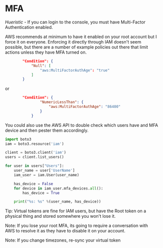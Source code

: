 # MFA

*Hueristic* - If you can login to the console, you must have Multi-Factor Authentication enabled.

AWS recommends at minimum to have it enabled on your root account but I force it on everyone. Enforcing it directly through IAM doesn't seem possible, but there are a number of example policies out there that limit actions unless they have MFA turned on.

```json
        "Condition": {
            "Null": [
                "aws:MultiFactorAuthAge": "true"
            ]
        }
```
or
```json
        "Condition": {
                "NumericLessThan": {
                    "aws:MultiFactorAuthAge": "86400"
                }
            }
```

You could also use the AWS API to double check which users have and MFA device and then pester them accordingly.

```python
import boto3
iam = boto3.resource('iam')

client = boto3.client('iam')
users = client.list_users()

for user in users["Users"]:
    user_name = user['UserName']
    iam_user = iam.User(user_name)

    has_device = False
    for device in iam_user.mfa_devices.all():
        has_device = True

    print("%s: %s" %(user_name, has_device))
```

Tip: Virtual tokens are fine for IAM users, but have the Root token on a physical thing and stored somewhere you won't lose it.

Note: If you lose your root MFA, its going to require a conversation with AWS to resolve it as they have to disable it on your account.

Note: If you change timezones, re-sync your virtual token
